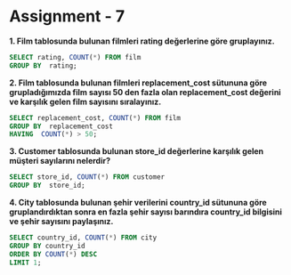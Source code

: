 # Assignment - 7 

**1. Film tablosunda bulunan filmleri rating değerlerine göre gruplayınız.** 

``` sql 
SELECT rating, COUNT(*) FROM film 
GROUP BY  rating; 
``` 

**2. Film tablosunda bulunan filmleri replacement_cost sütununa göre grupladığımızda film sayısı 50 den fazla olan replacement_cost değerini ve karşılık gelen film sayısını sıralayınız.** 

``` sql 
SELECT replacement_cost, COUNT(*) FROM film 
GROUP BY  replacement_cost 
HAVING  COUNT(*) > 50; 
``` 

**3. Customer tablosunda bulunan store_id değerlerine karşılık gelen müşteri sayılarını nelerdir?** 

``` sql 
SELECT store_id, COUNT(*) FROM customer 
GROUP BY  store_id; 
``` 

**4. City tablosunda bulunan şehir verilerini country_id sütununa göre gruplandırdıktan sonra en fazla şehir sayısı barındıra country_id bilgisini ve şehir sayısını paylaşınız.** 

``` sql 
SELECT country_id, COUNT(*) FROM city 
GROUP BY country_id 
ORDER BY COUNT(*) DESC 
LIMIT 1; 
``` 
